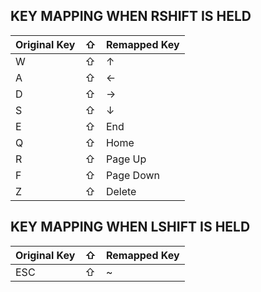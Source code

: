 ﻿## KEY MAPPING WHEN RSHIFT IS HELD
| Original Key | ⇧ | Remapped Key |
|--------------|---|--------------|
| W            | ⇧ | ↑            |
| A            | ⇧ | ←            |
| D            | ⇧ | →            |
| S            | ⇧ | ↓            |
| E            | ⇧ | End          |
| Q            | ⇧ | Home         |
| R            | ⇧ | Page Up      |
| F            | ⇧ | Page Down    |
| Z            | ⇧ | Delete       |

## KEY MAPPING WHEN LSHIFT IS HELD

| Original Key | ⇧ | Remapped Key |
|--------------|---|--------------|
| ESC          | ⇧ | ~            |